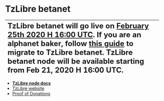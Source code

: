# TzLibre betanet

| <font size="5">TzLibre betanet will go live on [February 25th 2020 H 16:00 UTC](http://tzlibre.io/). If you are an alphanet baker, follow [this guide](https://telegra.ph/TzLibre-internal-guide-for-genesis-bakers-02-13) to migrate to TzLibre betanet. TzLibre betanet node will be available starting from Feb 21, 2020 H 16:00 UTC.</font> | 
| :--- |

- [**TzLibre node docs**](https://doc.betanet.tzlibre.io)
- [TzLibre website](https://tzlibre.io)
- [Proof of Donations](https://pod.tzlibre.io)
